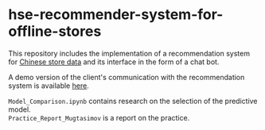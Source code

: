# hse-recommender-system-for-offline-stores

This repository includes the implementation of a recommendation system for [Chinese store data](https://www.kaggle.com/chiranjivdas09/ta-feng-grocery-dataset/version/1#) and its interface in the form of a chat bot.

 A demo version of the client's communication with the recommendation system is available [here](https://www.youtube.com/watch?v=mq8dxKXnOAg&feature=youtu.be).
 
`Model_Comparison.ipynb` contains research on the selection of the predictive model.<br/>
`Practice_Report_Mugtasimov` is a report on the practice.


